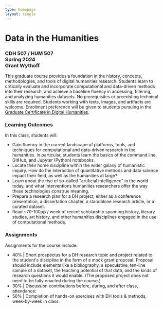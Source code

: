 ```yaml
---
type: homepage
layout: single
---
```


<h1 class="tc">Data in the Humanities</h1>

<h3 class="tc">

CDH 507 / HUM 507\
Spring 2024\
Grant Wythoff

</h3>

This graduate course provides a foundation in the history, concepts, methodologies, and tools of digital humanities research. Students learn to critically evaluate and incorporate computational and data-driven methods into their research, and achieve a baseline fluency in accessing, filtering, and analyzing humanities datasets. No prerequisites or preexisting technical skills are required. Students working with texts, images, and artifacts are welcome. Enrollment preference will be given to students pursuing in the [Graduate Certificate in Digital Humanities](https://cdh.princeton.edu/engage/graduate-students/graduate-certificate/).

### Learning Outcomes

In this class, students will:

- Gain fluency in the current landscape of platforms, tools, and techniques for computational and data-driven research in the humanities. In particular, students learn the basics of the command line, GitHub, and Jupyter (Python) notebooks.
- Locate their home discipline within the wider galaxy of humanistic inquiry. How do the interaction of quantitative methods and data science impact their field, as well as the humanities at large?
- Learn about the rise of so-called "artificial intelligence" in the world today, and what interventions humanities researchers offer the way these technologies construe meaning.
- Prepare a research plan for a DH project, either as a conference presentation, a dissertation chapter, a standalone research article, or a curated dataset.
- Read ~70-100pp / week of recent scholarship spanning history, literary studies, art history, and other humanities disciplines engaged in the use of computational methods.

### Assignments

Assignments for the course include:

- 40% | Short prospectus for a DH research topic and project related to the student's discipline in the form of a mock grant proposal. Proposal should include elements like a bibliography, a speculative, ten-line sample of a dataset, the teaching potential of that data, and the kinds of research questions it would enable. (The proposed project does not need to be fully enacted during the course.)
- 30% | Discussion contributions before, during, and after class, attendance: 
- 50% | Completion of hands-on exercises with DH tools & methods, week-by-week in class.